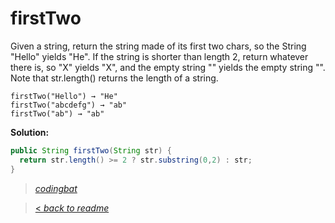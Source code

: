 # firstTwo

Given a string, return the string made of its first two chars, so the String "Hello" yields "He". If the string is shorter than length 2, return whatever there is, so "X" yields "X", and the empty string "" yields the empty string "". Note that str.length() returns the length of a string.

```
firstTwo("Hello") → "He"
firstTwo("abcdefg") → "ab"
firstTwo("ab") → "ab"
```

**Solution:**

```java
public String firstTwo(String str) {
  return str.length() >= 2 ? str.substring(0,2) : str;
}
```

> _[codingbat](http://codingbat.com/prob/p163411)_

> [< _back to readme_](/README.md)